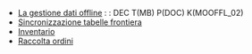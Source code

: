 - [La gestione dati offline](Sorgenti/DOC/TA/B£AMO/MOOFFL_01)
 :  : DEC T(MB) P(DOC) K(MOOFFL_02)
- [Sincronizzazione tabelle frontiera](Sorgenti/DOC/TA/B£AMO/MOOFFL_03)
- [Inventario](Sorgenti/DOC/TA/B£AMO/MOOFFL_51)
- [Raccolta ordini](Sorgenti/DOC/TA/B£AMO/MOOFFL_52)

